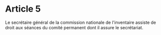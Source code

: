 # Article 5

Le secrétaire général de la commission nationale de l'inventaire assiste de droit aux séances du comité permanent dont il assure le secrétariat.
